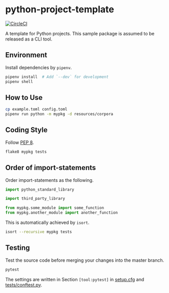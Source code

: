 # python-project-template
[![CircleCI](https://circleci.com/gh/pecorarista/python-project-template.svg?style=svg)](https://circleci.com/gh/pecorarista/python-project-template)

A template for Python projects. This sample package is assumed to be released as a CLI tool.

## Environment
Install dependencies by `pipenv`.

```bash
pipenv install  # Add `--dev` for development 
pipenv shell
```

## How to Use
```bash
cp example.toml config.toml
pipenv run python -m mypkg -d resources/corpora
```

## Coding Style

Follow [PEP 8](https://www.python.org/dev/peps/pep-0008/).

```bash
flake8 mypkg tests
```

## Order of import-statements

Order import-statements as the following.

```python
import python_standard_library

import third_party_library

from mypkg.some_module import some_function
from mypkg.another_module import another_function
```

This is automatically achieved by `isort`.

```bash
isort --recursive mypkg tests
```

## Testing

Test the source code before merging your changes into the master branch.

```bash
pytest
```

The settings are written in Section `[tool:pytest]` in [setup.cfg](setup.cfg) and [tests/conftest.py](tests/conftest.py).
